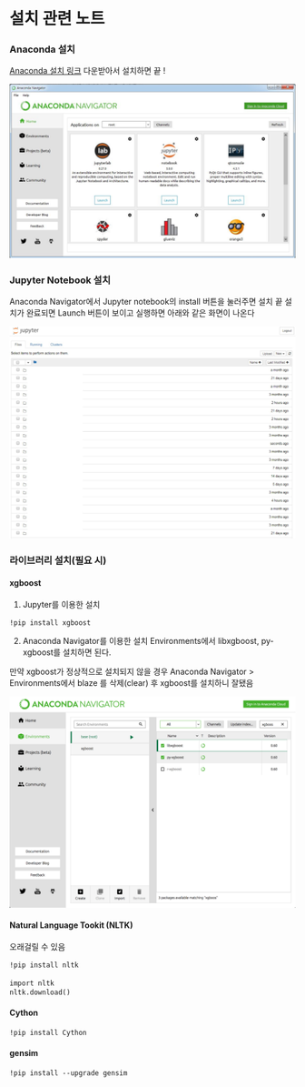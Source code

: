 # 설치 관련 노트

### Anaconda 설치

[Anaconda 설치 링크](https://www.anaconda.com/download/) 다운받아서 설치하면 끝 !

![Anaconda Default Image](images/anaconda_default.jpg)

### Jupyter Notebook 설치
Anaconda Navigator에서 Jupyter notebook의 install 버튼을 눌러주면 설치 끝
설치가 완료되면 Launch 버튼이 보이고 실행하면 아래와 같은 화면이 나온다

![Jupyter Notebook Excute Image](images/jupyter_default.jpg)

### 라이브러리 설치(필요 시)

#### xgboost


1) Jupyter를 이용한 설치
```
!pip install xgboost
```

2) Anaconda Navigator를 이용한 설치
Environments에서 libxgboost, py-xgboost를 설치하면 된다.

만약 xgboost가 정상적으로 설치되지 않을 경우
Anaconda Navigator > Environments에서
blaze 를 삭제(clear) 후 xgboost를 설치하니 잘됐음

![xgboost_install_anaconda_navigator](images/install_xgboost_ana_navi.png)

#### Natural Language Tookit (NLTK)

오래걸릴 수 있음
```
!pip install nltk

import nltk
nltk.download()
```

#### Cython

```
!pip install Cython
```

#### gensim

```
!pip install --upgrade gensim
```